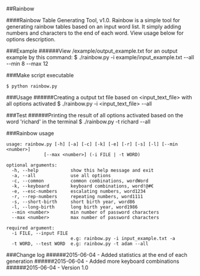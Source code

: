 ##Rainbow

####Rainbow Table Generating Tool, v1.0.
Rainbow is a simple tool for generating rainbow tables based on an input word list. It simply adding numbers and characters to the end of each word. View usage below for options description.

###Example
######View /example/output_example.txt for an output example by this command:
    $ ./rainbow.py -i example/input_example.txt --all --min 8 --max 12

###Make script executable

    $ python rainbow.py

###Usage
######Creating a output txt file based on <input_text_file> with all options activated
    $ ./rainbow.py -i <input_text_file> --all
    
###Test
######Printing the result of all options activated based on the word 'richard' in the terminal
    $ ./rainbow.py -t richard --all
    
###Rainbow usage

    usage: rainbow.py [-h] [-a] [-c] [-k] [-e] [-r] [-s] [-l] [--min <number>]
                  [--max <number>] (-i FILE | -t WORD)

    optional arguments:
      -h, --help            show this help message and exit
      -a, --all             use all options
      -c, --common          common combinations, wordWord
      -k, --keyboard        keyboard combinations, word!@#€
      -e, --esc-numbers     escalating numbers, word1234
      -r, --rep-numbers     repeating numbers, word1111
      -s, --short-birth     short birth year, word86
      -l, --long-birth      long birth year, word1986
      --min <number>        min number of password characters
      --max <number>        max number of password characters

    required argument:
      -i FILE, --input FILE
                            e.g: rainbow.py -i input_example.txt -a
      -t WORD, --test WORD  e.g: rainbow.py -t adam --all


###Change log
######2015-06-04 - Added statistics at the end of each generation
######2015-06-04 - Added more keyboard combinations
######2015-06-04 - Version 1.0
   
